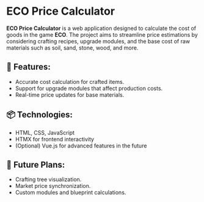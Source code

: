 # ECO Price Calculator

**ECO Price Calculator** is a web application designed to calculate the cost of goods in the game **ECO**. The project aims to streamline price estimations by considering crafting recipes, upgrade modules, and the base cost of raw materials such as soil, sand, stone, wood, and more.

## 🚀 Features:
- Accurate cost calculation for crafted items.
- Support for upgrade modules that affect production costs.
- Real-time price updates for base materials.

## 📦 Technologies:
- HTML, CSS, JavaScript
- HTMX for frontend interactivity
- (Optional) Vue.js for advanced features in the future

## 📌 Future Plans:
- Crafting tree visualization.
- Market price synchronization.
- Custom modules and blueprint calculations.
